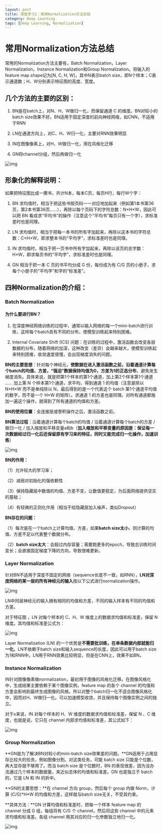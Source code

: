 ```yaml
---
layout: post
title: 深度学习1：常用Normalization方法总结
category: Deep Learning
tags: [Deep Learning, Normalization]
---
```


# 常用Normalization方法总结

常用的Normalization方法主要有，Batch Normalization，Layer Normalization，Instance Normalization和Group Normalization。将输入的feature map shape记为\[N, C, H, W]，其中N表示batch size，即N个样本；C表示通道数；H、W分别表示特征图的高度、宽度。

## 几个方法的主要的区别：

1. BN是在batch上，对N、H、W做归一化，而保留通道 C 的维度。BN对较小的batch size效果不好。BN适用于固定深度的前向神经网络，如CNN，不适用于RNN

2. LN在通道方向上，对C、H、W归一化，主要对RNN效果明显

3. IN在图像像素上，对H、W做归一化，用在风格化迁移

4. GN将channel分组，然后再做归一化

![img](https://mmbiz.qpic.cn/sz_mmbiz_jpg/gYUsOT36vfoMdJzNnwHQ7Elg9fUeYPYz8lmO7YQC1FQ8yFKw5ibW1u7GVpTxm6Kv989mCcRGrQn4jArecib8qOqQ/640?wx_fmt=jpeg&tp=webp&wxfrom=5&wx_lazy=1&wx_co=1)

## 形象化的解释说明：

如果把特征图比成一摞书，共计N本，每本C页，每页H行，每行W个字：

1. BN 求均值时，相当于把这些书按页码一一对应地加起来（例如第1本书第36页，第2本书第36页......），再除以每个页码下的字符总数：N×H×W，因此可以把 BN 看成求“平均书”的操作（注意这个“平均书”每页只有一个字），求标准差时也是同理。

2. LN 求均值时，相当于把每一本书的所有字加起来，再除以这本书的字符总数：C×H×W，即求整本书的“平均字”，求标准差时也是同理。

3. IN 求均值时，相当于把一页书中所有字加起来，再除以该页的总字数：H×W，即求每页书的“平均字”，求标准差时也是同理。

4. GN 相当于把一本 C 页的书平均分成 G 份，每份成为有 C/G 页的小册子，求每个小册子的“平均字”和字的“标准差”。

## 四种Normalization的介绍：

### Batch Normalization

#### 为什么要进行BN？

1. 在深度神经网络训练的过程中，通常以输入网络的每一个mini-batch进行训练，这样每个batch具有不同的分布，使模型训练起来特别困难。

2. Internal Covariate Shift (ICS) 问题：在训练的过程中，激活函数会改变各层数据的分布，随着网络的加深，这种改变（差异）会越来越大，使模型训练起来特别困难，收敛速度很慢，会出现梯度消失的问题。

**BN的主要思想**：针对每个神经元，**使数据在进入激活函数之前，沿着通道计算每个batch的均值、方差，“强迫”数据保持均值为0，方差为1的正态分布**，避免发生梯度消失。具体来说，就是把第1个样本的第1个通道，加上第2个样本第1个通道 ...... 加上第 N 个样本第1个通道，求平均，得到通道 1 的均值（注意是除以 N×H×W 而不是单纯除以 N，最后得到的是一个代表这个 batch 第1个通道平均值的数字，而不是一个 H×W 的矩阵）。求通道 1 的方差也是同理。对所有通道都施加一遍这个操作，就得到了所有通道的均值和方差。

**BN的使用位置**：全连接层或卷积操作之后，激活函数之前。

**BN算法过程**：沿着通道计算每个batch的均值 / 沿着通道计算每个batch的方差 / 做归一化 / 加入缩放和平移变量a和b（**加入缩放和平移变量的原因是：保证每一次数据经过归一化后还保留原有学习来的特征，同时又能完成归一化操作，加速训练**）

![img](https://mmbiz.qpic.cn/sz_mmbiz_jpg/gYUsOT36vfoMdJzNnwHQ7Elg9fUeYPYzl1TZPerYPSQ0oWUCNHchicia7o0dhY5ByOFpGjH8RiaC9LuflFdpKJiaNQ/640?wx_fmt=jpeg&tp=webp&wxfrom=5&wx_lazy=1&wx_co=1)

**BN的作用：**

（1）允许较大的学习率；

（2）减弱对初始化的强依赖性

（3）保持隐藏层中数值的均值、方差不变，让数值更稳定，为后面网络提供坚实的基础；

（4）有轻微的正则化作用（相当于给隐藏层加入噪声，类似Dropout）

**BN存在的问题：**

（1）每次是在一个batch上计算均值、方差，如果**batch size太小**，则计算的均值、方差不足以代表整个数据分布。

（2）**batch size太大**：会超过内存容量；需要跑更多的epoch，导致总训练时间变长；会直接固定梯度下降的方向，导致很难更新。

### Layer Normalization

针对BN不适用于深度不固定的网络（sequence长度不一致，如RNN），**LN对深度网络的某一层的所有神经元的输入**按以下公式进行normalization操作。

![img](https://mmbiz.qpic.cn/sz_mmbiz_jpg/gYUsOT36vfoMdJzNnwHQ7Elg9fUeYPYzU6tXgyzicLaEkmMKxEZBibyc7VTmBU4NrOc8RraPVnqYnRWuvUCCodSQ/640?wx_fmt=jpeg&tp=webp&wxfrom=5&wx_lazy=1&wx_co=1)



LN中同层神经元的输入拥有相同的均值和方差，不同的输入样本有不同的均值和方差。

对于特征图 ，LN 对每个样本的 C、H、W 维度上的数据求均值和标准差，保留 N 维度。其均值和标准差公式为：

![img](https://mmbiz.qpic.cn/sz_mmbiz_jpg/gYUsOT36vfoMdJzNnwHQ7Elg9fUeYPYzdamztrS73ewZAcGRiaVsGPIrQSetglLaibeESxTJpR7UViaqvVlzawib3Q/640?wx_fmt=jpeg&tp=webp&wxfrom=5&wx_lazy=1&wx_co=1)

Layer Normalization (LN) 的一个优势是**不需要批训练，在单条数据内部就能归一化**。LN不依赖于batch size和输入sequence的长度，因此可以用于batch size为1和RNN中。LN用于RNN效果比较明显，但是在CNN上，效果不如BN。

### Instance Normalization

IN针对图像像素做normalization，最初用于图像的风格化迁移。在图像风格化中，生成结果主要依赖于某个图像实例，feature map 的各个 channel 的均值和方差会影响到最终生成图像的风格。所以对整个batch归一化不适合图像风格化中，因而对H、W做归一化。可以加速模型收敛，并且保持每个图像实例之间的独立。

对于x来说，IN 对每个样本的 H、W 维度的数据求均值和标准差，保留 N 、C 维度，也就是说，它只在 channel 内部求均值和标准差，其公式如下：

![img](https://mmbiz.qpic.cn/sz_mmbiz_png/gYUsOT36vfoMdJzNnwHQ7Elg9fUeYPYzpmcfLsgic8EhJZTf1mBWpo7eKxqFwnZGQgk0zicuw3z9Ko7LdVdCcsWw/640?wx_fmt=png&tp=webp&wxfrom=5&wx_lazy=1&wx_co=1)

### Group Normalization

**GN是为了解决BN对较小的mini-batch size效果差的问题。**GN适用于占用显存比较大的任务，例如图像分割。对这类任务，可能 batch size 只能是个位数，再大显存就不够用了。而当 batch size 是个位数时，BN 的表现很差，因为没办法通过几个样本的数据量，来近似总体的均值和标准差。GN 也是独立于 batch 的，它是 LN 和 IN 的折中。

**GN的主要思想：**在 channel 方向 group，然后每个 group 内做 Norm，计算 (C/G)\*H\*W 的均值和方差，这样就与batch size无关，不受其约束。

**具体方法：**GN 计算均值和标准差时，把每一个样本 feature map 的 channel 分成 G 组，每组将有 C/G 个 channel，然后将这些 channel 中的元素求均值和标准差。各组 channel 用其对应的归一化参数独立地归一化。

![img](https://mmbiz.qpic.cn/sz_mmbiz_jpg/gYUsOT36vfoMdJzNnwHQ7Elg9fUeYPYzrLbwIETQeQmZDEPTupkrEpXlreVBIibFzcx2OR01LB7Ql8YLvoxZRvQ/640?wx_fmt=jpeg&tp=webp&wxfrom=5&wx_lazy=1&wx_co=1)